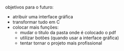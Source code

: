 objetivos para o futuro:

* atribuir uma interface gráfica
* transformar tudo em C
* colocar mais funções: 
    * mudar o titulo da pasta onde é colocado o pdf
    * utilizar botões (quando usar a interface gráfica)
    * tentar tornar o projeto mais profissional 

